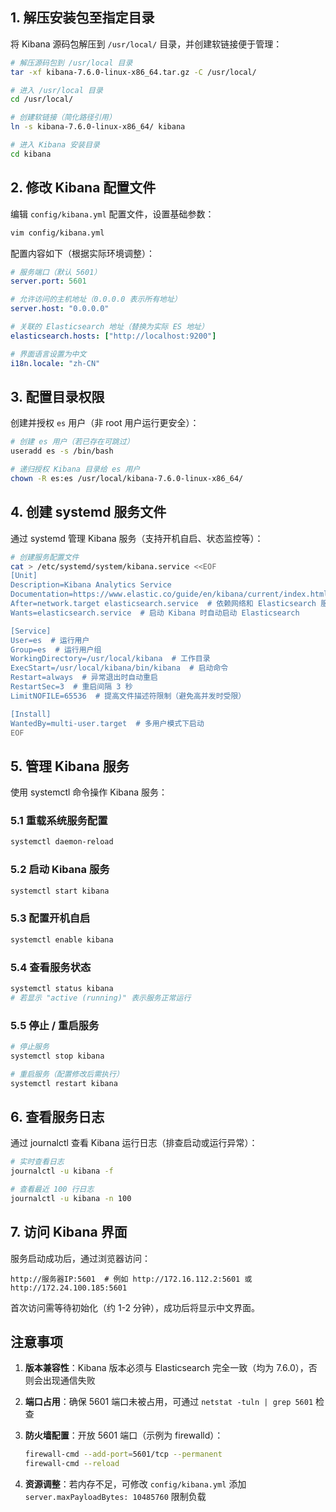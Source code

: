 ## 1. 解压安装包至指定目录

将 Kibana 源码包解压到 `/usr/local/` 目录，并创建软链接便于管理：

```bash
# 解压源码包到 /usr/local 目录
tar -xf kibana-7.6.0-linux-x86_64.tar.gz -C /usr/local/

# 进入 /usr/local 目录
cd /usr/local/

# 创建软链接（简化路径引用）
ln -s kibana-7.6.0-linux-x86_64/ kibana

# 进入 Kibana 安装目录
cd kibana
```

## 2. 修改 Kibana 配置文件

编辑 `config/kibana.yml` 配置文件，设置基础参数：

```bash
vim config/kibana.yml
```

配置内容如下（根据实际环境调整）：

```yaml
# 服务端口（默认 5601）
server.port: 5601

# 允许访问的主机地址（0.0.0.0 表示所有地址）
server.host: "0.0.0.0"

# 关联的 Elasticsearch 地址（替换为实际 ES 地址）
elasticsearch.hosts: ["http://localhost:9200"]

# 界面语言设置为中文
i18n.locale: "zh-CN"
```

## 3. 配置目录权限

创建并授权 `es` 用户（非 root 用户运行更安全）：

```bash
# 创建 es 用户（若已存在可跳过）
useradd es -s /bin/bash

# 递归授权 Kibana 目录给 es 用户
chown -R es:es /usr/local/kibana-7.6.0-linux-x86_64/
```

## 4. 创建 systemd 服务文件

通过 systemd 管理 Kibana 服务（支持开机自启、状态监控等）：

```bash
# 创建服务配置文件
cat > /etc/systemd/system/kibana.service <<EOF
[Unit]
Description=Kibana Analytics Service
Documentation=https://www.elastic.co/guide/en/kibana/current/index.html
After=network.target elasticsearch.service  # 依赖网络和 Elasticsearch 服务
Wants=elasticsearch.service  # 启动 Kibana 时自动启动 Elasticsearch

[Service]
User=es  # 运行用户
Group=es  # 运行用户组
WorkingDirectory=/usr/local/kibana  # 工作目录
ExecStart=/usr/local/kibana/bin/kibana  # 启动命令
Restart=always  # 异常退出时自动重启
RestartSec=3  # 重启间隔 3 秒
LimitNOFILE=65536  # 提高文件描述符限制（避免高并发时受限）

[Install]
WantedBy=multi-user.target  # 多用户模式下启动
EOF
```

## 5. 管理 Kibana 服务

使用 systemctl 命令操作 Kibana 服务：

### 5.1 重载系统服务配置

```bash
systemctl daemon-reload
```

### 5.2 启动 Kibana 服务

```bash
systemctl start kibana
```

### 5.3 配置开机自启

```bash
systemctl enable kibana
```

### 5.4 查看服务状态

```bash
systemctl status kibana
# 若显示 "active (running)" 表示服务正常运行
```

### 5.5 停止 / 重启服务

```bash
# 停止服务
systemctl stop kibana

# 重启服务（配置修改后需执行）
systemctl restart kibana
```

## 6. 查看服务日志

通过 journalctl 查看 Kibana 运行日志（排查启动或运行异常）：

```bash
# 实时查看日志
journalctl -u kibana -f

# 查看最近 100 行日志
journalctl -u kibana -n 100
```

## 7. 访问 Kibana 界面

服务启动成功后，通过浏览器访问：

```plaintext
http://服务器IP:5601  # 例如 http://172.16.112.2:5601 或 http://172.24.100.185:5601
```

首次访问需等待初始化（约 1-2 分钟），成功后将显示中文界面。

## 注意事项

1. **版本兼容性**：Kibana 版本必须与 Elasticsearch 完全一致（均为 7.6.0），否则会出现通信失败

2. **端口占用**：确保 5601 端口未被占用，可通过 `netstat -tuln | grep 5601` 检查

3. **防火墙配置**：开放 5601 端口（示例为 firewalld）：

   ```bash
   firewall-cmd --add-port=5601/tcp --permanent
   firewall-cmd --reload
   ```

4. **资源调整**：若内存不足，可修改 `config/kibana.yml` 添加 `server.maxPayloadBytes: 10485760` 限制负载